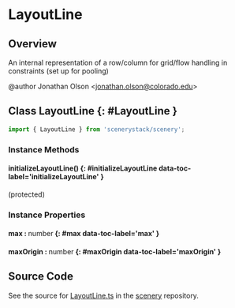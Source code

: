 # LayoutLine

## Overview

An internal representation of a row/column for grid/flow handling in constraints (set up for pooling)

@author Jonathan Olson &lt;jonathan.olson@colorado.edu&gt;

## Class LayoutLine {: #LayoutLine }


```js
import { LayoutLine } from 'scenerystack/scenery';
```
### Instance Methods

#### initializeLayoutLine() {: #initializeLayoutLine data-toc-label='initializeLayoutLine' }

(protected)

### Instance Properties

#### max : <span style="font-weight: 400;"><span style="color: hsla(calc(var(--md-hue) + 180deg),80%,40%,1);">number</span></span> {: #max data-toc-label='max' }

#### maxOrigin : <span style="font-weight: 400;"><span style="color: hsla(calc(var(--md-hue) + 180deg),80%,40%,1);">number</span></span> {: #maxOrigin data-toc-label='maxOrigin' }



## Source Code

See the source for [LayoutLine.ts](https://github.com/phetsims/scenery/blob/main/js/layout/constraints/LayoutLine.ts) in the [scenery](https://github.com/phetsims/scenery) repository.
